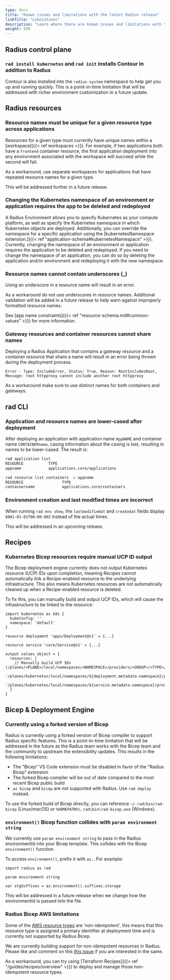 ```yaml
---
type: docs
title: "Known issues and limitations with the latest Radius release"
linkTitle: "Limitations"
description: "Learn where there are known issues and limitations with the latest Radius release and how to work around them"
weight: 998
---
```


## Radius control plane

### `rad install kubernetes` and `rad init` installs Contour in addition to Radius

Contour is also installed into the `radius-system` namespace to help get you up and running quickly. This is a point-in-time limitation that will be addressed with richer environment customization in a future update.

## Radius resources

### Resource names must be unique for a given resource type across applications

Resources for a given type must currently have unique names within a [workspace]({{< ref workspaces >}}). For example, if two applications both have a `frontend` container resource, the first application deployment into any environment associated with the workspace will succeed while the second will fail.

As a workaround, use separate workspaces for applications that have repeated resource names for a given type.

This will be addressed further in a future release.

### Changing the Kubernetes namespace of an environment or application requires the app to be deleted and redeployed

A Radius Environment allows you to specify Kubernetes as your compute platform, as well as specify the Kubernetes namespace in which Kubernetes objects are deployed. Additionally, you can override the namespace for a specific application using the [kubernetesNamespace extension.]({{< ref "application-schema#kubernetesNamespace" >}}). Currently, changing the namespace of an environment or application requires the application to be deleted and redeployed. If you need to change the namespace of an application, you can do so by deleting the application and/or environment and redeploying it with the new namespace.

### Resource names cannot contain underscores (_)

Using an underscore in a resource name will result in an error.

As a workaround do not use underscores in resource names. Additional validation will be added in a future release to help warn against improperly formatted resource names.

See [app name constraints]({{< ref "resource-schema.md#common-values" >}}) for more information.

### Gateway resources and container resources cannot share names

Deploying a Radius Application that contains a gateway resource and a container resource that share a name will result in an error being thrown during the deployment process.

```
Error - Type: IncludeError, Status: True, Reason: RootIncludesRoot, Message: root httpproxy cannot include another root httpproxy
```

As a workaround make sure to use distinct names for both containers and gateways.

## rad CLI

### Application and resource names are lower-cased after deployment

After deploying an application with application name `AppNAME` and container name `CONTAINERname`, casing information about the casing is lost, resulting in names to be lower-cased. The result is:

```bash
rad application list
RESOURCE           TYPE
appname            applications.core/applications

rad resource list containers -a appname
RESOURCE                 TYPE
containername            applications.core/containers
```

### Environment creation and last modified times are incorrect

When running `rad env show`, the `lastmodifiedat` and `createdat` fields display `0001-01-01T00:00:00Z` instead of the actual times.

This will be addressed in an upcoming release.

## Recipes

### Kubernetes Bicep resources require manual UCP ID output

The Bicep deployment engine currently does not output Kubernetes resource (UCP) IDs upon completion, meaning Recipes cannot automatically link a Recipe-enabled resource to the underlying infrastructure. This also means Kubernetes resources are not automatically cleaned up when a Recipe-enabled resource is deleted.

To fix this, you can manually build and output UCP IDs, which will cause the infrastructure to be linked to the resource:

```bicep
import kubernetes as k8s {
  kubeConfig: ''
  namespace: 'default'
}

resource deployment 'apps/Deployment@v1' = {...}

resource service 'core/Service@v1' = {...}

output values object = {
  resources: [
    // Manually build UCP IDs (/planes/<PLANE>/local/namespaces/<NAMESPACE>/providers/<GROUP>/<TYPE>/<NAME>)
    '/planes/kubernetes/local/namespaces/${deployment.metadata.namespace}/providers/apps/Deployment/${deployment.metadata.name}'
    '/planes/kubernetes/local/namespaces/${service.metadata.namespace}/providers/core/Service/${service.metadata.name}'
  ]
}
```

## Bicep & Deployment Engine

### Currently using a forked version of Bicep

Radius is currently using a forked version of Bicep compiler to support Radius specific features. This is a point-in-time limitation that will be addressed in the future as the Radius team works with the Bicep team and the community to upstream the extensibility updates. This results in the following limitations:

- The "Bicep" VS Code extension must be disabled in favor of the "Radius Bicep" extension
- The forked Bicep compiler will be out of date compared to the most recent Bicep public build
- `az bicep` and `bicep` are not supported with Radius. Use `rad deploy` instead.

To use the forked build of Bicep directly, you can reference `~/.rad/bin/rad-bicep` (Linux/macOS) or `%HOMEPATH%\.rad\bin\rad-bicep.exe` (Windows).

### `environment()` Bicep function collides with `param environment string`

We currently use `param environment string` to pass in the Radius environmentId into your Bicep template. This collides with the Bicep `environment()` function.

To access `environment()`, prefix it with `az.`. For example:

```bicep
import radius as rad

param environment string

var stgSuffixes = az.environment().suffixes.storage
```

This will be addressed in a future release when we change how the environmentId is passed into the file.

### Radius Bicep AWS limitations

Some of the [AWS resource types](/resource-schema/aws) are 'non-idempotent', this means that this resource type is assigned a primary identifier at deployment time and is currently not supported by Radius Bicep.

We are currently building support for non-idempotent resources in Radius. Please like and comment on this [this issue](https://github.com/radius-project/radius/issues/6227) if you are interested in the same.

As a workaround, you can try using [Terraform Recipes]({{< ref "/guides/recipes/overview" >}}) to deploy and manage those non-idempotent resource types.
